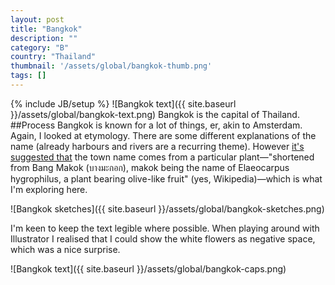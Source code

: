```yaml
---
layout: post
title: "Bangkok"
description: ""
category: "B"
country: "Thailand"
thumbnail: '/assets/global/bangkok-thumb.png'
tags: []
---
```

{% include JB/setup %}
![Bangkok text]({{ site.baseurl }}/assets/global/bangkok-text.png)
Bangkok is the capital of Thailand.
##Process
Bangkok is known for a lot of things, er, akin to Amsterdam. Again, I looked at etymology. There are some different explanations of the name (already harbours and rivers are a recurring theme). However [it's suggested that](https://en.wikipedia.org/wiki/Bangkok) the town name comes from a particular plant—"shortened from Bang Makok (บางมะกอก), makok being the name of Elaeocarpus hygrophilus, a plant bearing olive-like fruit" (yes, Wikipedia)—which is what I'm exploring here.

![Bangkok sketches]({{ site.baseurl }}/assets/global/bangkok-sketches.png)

I'm keen to keep the text legible where possible. When playing around with Illustrator I realised that I could show the white flowers as negative space, which was a nice surprise.

![Bangkok text]({{ site.baseurl }}/assets/global/bangkok-caps.png)
